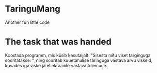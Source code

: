 # TaringuMang
Another fun little code
# The task that was handed
Koostada programm, mis küsib kasutaljalt: "Sisesta mitu viset tärginguga sooritatakse: ", ning sooritab kuuetahulise täringuga vastava arvu viskeid, kuvades iga viske järel ekraanile vastava tulemuse.
